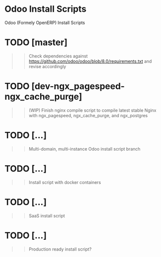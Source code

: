 Odoo Install Scripts
=======================

Odoo (Formely OpenERP) Install Scripts


TODO [master]
=======================
>> Check dependencies against https://github.com/odoo/odoo/blob/8.0/requirements.txt and revise accordingly

TODO [dev-ngx_pagespeed-ngx_cache_purge]
=======================
>> (WIP) Finish nginx compile script to compile latest stable Nginx with ngx_pagespeed, ngx_cache_purge, and ngx_postgres

TODO [...]
=======================
>> Multi-domain, multi-instance Odoo install script branch

TODO [...]
=======================
>> Install script with docker containers

TODO [...]
=======================
>> SaaS install script

TODO [...]
=======================
>> Production ready install script?
